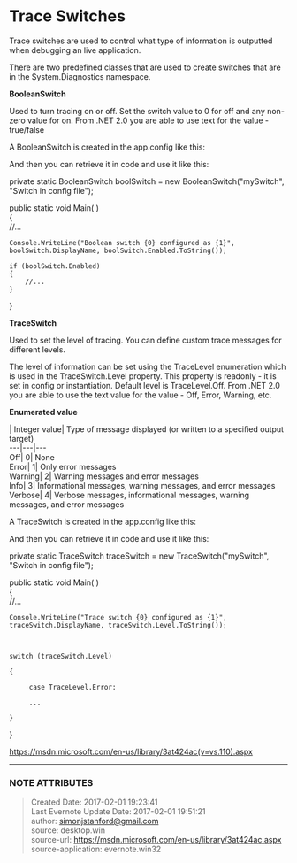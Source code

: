 # Trace Switches

Trace switches are used to control what type of information is outputted when
debugging an live application.

  

There are two predefined classes that are used to create switches that are in
the System.Diagnostics namespace.

  

 **BooleanSwitch**

Used to turn tracing on or off. Set the switch value to 0 for off and any non-
zero value for on. From .NET 2.0 you are able to use text for the value -
true/false

  

A BooleanSwitch is created in the app.config like this:

  

<configuration>  
  <system.diagnostics>  
    <switches>  
      <add name="mySwitch" value="1"/>  
    </switches>  
  </system.diagnostics>

</configuration>

  

And then you can retrieve it in code and use it like this:

  

private static BooleanSwitch boolSwitch = new BooleanSwitch("mySwitch",
"Switch in config file");

  
public static void Main( )  
{  
    //...

    Console.WriteLine("Boolean switch {0} configured as {1}", boolSwitch.DisplayName, boolSwitch.Enabled.ToString());

    if (boolSwitch.Enabled)  
    {  
        //...  
    }

}

  

  

 **TraceSwitch**

Used to set the level of tracing. You can define custom trace messages for
different levels.

  

The level of information can be set using the TraceLevel enumeration which is
used in the TraceSwitch.Level property. This property is readonly - it is set
in config or instantiation. Default level is TraceLevel.Off. From .NET 2.0 you
are able to use the text value for the value - Off, Error, Warning, etc.

  

 **Enumerated value**

|  Integer value| Type of message displayed (or written to a specified output
target)  
---|---|---  
Off| 0| None  
Error| 1| Only error messages  
Warning| 2| Warning messages and error messages  
Info| 3| Informational messages, warning messages, and error messages  
Verbose| 4| Verbose messages, informational messages, warning messages, and
error messages  
  
  

  

A TraceSwitch is created in the app.config like this:

  

<configuration>  
  <system.diagnostics>  
    <switches>  
      <add name="mySwitch" value="1"/>  
    </switches>  
  </system.diagnostics>

</configuration>

  

And then you can retrieve it in code and use it like this:

  

private static TraceSwitch traceSwitch = new TraceSwitch("mySwitch", "Switch
in config file");

  
public static void Main( )  
{  
    //...

    Console.WriteLine("Trace switch {0} configured as {1}", traceSwitch.DisplayName, traceSwitch.Level.ToString());

    

    switch (traceSwitch.Level)

    {

         case TraceLevel.Error:

         ... 

    }

}

  

<https://msdn.microsoft.com/en-us/library/3at424ac(v=vs.110).aspx>

  


---
### NOTE ATTRIBUTES
>Created Date: 2017-02-01 19:23:41  
>Last Evernote Update Date: 2017-02-01 19:51:21  
>author: simonjstanford@gmail.com  
>source: desktop.win  
>source-url: https://msdn.microsoft.com/en-us/library/3at424ac.aspx  
>source-application: evernote.win32  
<!--stackedit_data:
eyJoaXN0b3J5IjpbMTgyMTQwOTM5Ml19
-->